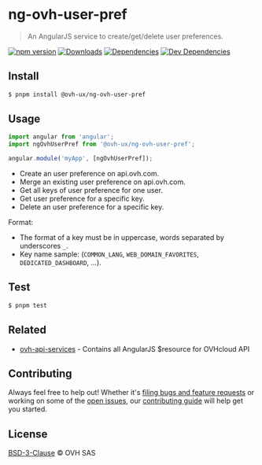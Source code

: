 # ng-ovh-user-pref

> An AngularJS service to create/get/delete user preferences.

[![npm version](https://badgen.net/npm/v/@ovh-ux/ng-ovh-user-pref)](https://www.npmjs.com/package/@ovh-ux/ng-ovh-user-pref) [![Downloads](https://badgen.net/npm/dt/@ovh-ux/ng-ovh-user-pref)](https://npmjs.com/package/@ovh-ux/ng-ovh-user-pref) [![Dependencies](https://badgen.net/david/dep/ovh/manager/packages/components/ng-ovh-user-pref)](https://npmjs.com/package/@ovh-ux/ng-ovh-user-pref?activeTab=dependencies) [![Dev Dependencies](https://badgen.net/david/dev/ovh/manager/packages/components/ng-ovh-user-pref)](https://npmjs.com/package/@ovh-ux/ng-ovh-user-pref?activeTab=dependencies)

## Install

```sh
$ pnpm install @ovh-ux/ng-ovh-user-pref
```

## Usage

```js
import angular from 'angular';
import ngOvhUserPref from '@ovh-ux/ng-ovh-user-pref';

angular.module('myApp', [ngOvhUserPref]);
```

- Create an user preference on api.ovh.com.
- Merge an existing user preference on api.ovh.com.
- Get all keys of user preference for one user.
- Get user preference for a specific key.
- Delete an user preference for a specific key.

Format:
- The format of a key must be in uppercase, words separated by underscores `_`.
- Key name sample: (`COMMON_LANG`, `WEB_DOMAIN_FAVORITES`, `DEDICATED_DASHBOARD`, ...).

## Test

```sh
$ pnpm test
```

## Related

- [ovh-api-services](https://github.com/ovh-ux/ovh-api-services) - Contains all AngularJS $resource for OVHcloud API

## Contributing

Always feel free to help out! Whether it's [filing bugs and feature requests](https://github.com/ovh/manager/issues/new) or working on some of the [open issues](https://github.com/ovh/manager/issues), our [contributing guide](https://github.com/ovh/manager/blob/master/CONTRIBUTING.md) will help get you started.

## License

[BSD-3-Clause](LICENSE) © OVH SAS

